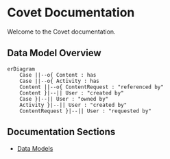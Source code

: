 # Covet Documentation

Welcome to the Covet documentation.

## Data Model Overview

```mermaid
erDiagram
    Case ||--o{ Content : has
    Case ||--o{ Activity : has
    Content ||--o{ ContentRequest : "referenced by"
    Content }|--|| User : "created by"
    Case }|--|| User : "owned by"
    Activity }|--|| User : "created by"
    ContentRequest }|--|| User : "requested by"
```

## Documentation Sections

- [Data Models](./data-models/overview.md)

